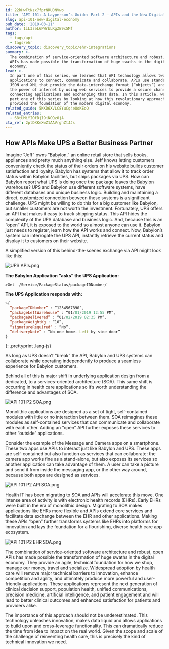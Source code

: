 ```yaml
---
id: 22kHwFtNzx7fprNRUDNVwo
title: 'API 101: A Layperson’s Guide: Part 2 – APIs and the New Digital Economy'
slug: api-101-new-digital-economy
pub_date: '2019-03-11'
author: 1iL3zeL6PWrbLRgZE9x5Mf
tags:
  - tags/api
  - tags/ehr
discovery_topic: discovery_topic/ehr-integrations
summary: >-
  The combination of service-oriented software architecture and robust, open
  APIs has made possible the transformation of huge swaths in the digital
  economy.
lead: >-
  In part one of this series, we learned that API technology allows two software
  applications to connect, communicate and collaborate. APIs use standards like
  JSON and XML that provide the data-interchange format (“objects”) and harness
  the power of internet by using web services to provide a secure channel for
  connecting applications and exchanging that data. In this article, we build on
  part one of this series by looking at how this revolutionary approach has
  provided the foundation of the modern digital economy.
related_guide: 5KKD6XVLC8YuCq4eOoKEoO
related_entries:
  - 68tUMiYIOfDjI9jNOQz0jA
cta_ref: 2ptDXKeXwZ1AAVrghZtJJs
---
```

## How APIs Make UPS a Better Business Partner

Imagine “Jeff” owns “Babylon,” an online retail store that sells books, appliances and pretty much anything else. Jeff knows letting customers conveniently check the status of their orders on his website builds customer satisfaction and loyalty. Babylon has systems that allow it to track order status within Babylon facilities, but ships packages via UPS. How can Babylon report what UPS is doing once the package leaves the Babylon warehouse? UPS and Babylon use different software systems, have different databases and unique business logic. Building and maintaining a direct, customized connection between these systems is a significant challenge. UPS might be willing to do this for a big customer like Babylon, but smaller customers are not worth the investment.
Fortunately, UPS offers an API that makes it easy to track shipping status. This API hides the complexity of the UPS database and business logic. And, because this is an “open” API, it is exposed to the world so almost anyone can use it.  Babylon just needs to register, learn how the API works and connect. Now, Babylon’s system can interrogate the UPS API, instantly retrieve the current status and display it to customers on their website.

A simplified version of this behind-the-scenes exchange via API might look like this:

![UPS APIs.png](/assets/academy/UPS_APIs.png.webp?w=300)


__The Babylon Application “asks” the UPS Application:__

`>Get  /Service/PackageStatus/packageIDNumber/`

__The UPS Application responds with:__

~~~javascript
>{
  “packageIDNumber” : “1234567890”,
  “packageLeftWarehouse” : “01/01/2019 12:55 PM”,
  “packageDelivered” : “01/02/2019 02:35 PM”,
  “packageWeightKg : “10”,
  “signatureRequired” : ”No”,
  “deliveryNote” : “No one home. Left by side door”
}
~~~
{: .prettyprint .lang-js}

As long as UPS doesn’t “break” the API, Babylon and UPS systems can collaborate while operating independently to produce a seamless experience for Babylon customers.

Behind all of this is major shift in underlying application design from a dedicated, to a services-oriented architecture (SOA). This same shift is occurring in health care applications so it’s worth understanding the difference and advantages of SOA. 

![API 101 P2 SOA.png](/assets/academy/API_101_P2_SOA.png.webp)

Monolithic applications are designed as a set of tight, self-contained modules with little or no interaction between them. SOA reimagines these modules as self-contained services that can communicate and collaborate with each other. Adding an “open” API further exposes these services to other “outside” applications.

Consider the example of the Message and Camera apps on a smartphone. These two apps use APIs to interact just like Babylon and UPS. These apps are self-contained but also function as services that can collaborate: the camera app works fine as a stand-alone, but also exposes its services so another application can take advantage of them. A user can take a picture and send it from inside the messaging app, or the other way around, because both apps are designed as services. 

![API 101 P2 API SOA.png](/assets/academy/API_101_P2_API_SOA.png.webp)

Health IT has been migrating to SOA and APIs will accelerate this move. One intense area of activity is with electronic health records (EHRs). Early EHRs were built in the era of monolithic design. Migrating to SOA makes applications like EHRs more flexible and APIs extend core services and facilitate data exchange between the EHR and other applications. Making these APIs “open” further transforms systems like EHRs into platforms for innovation and lays the foundation for a flourishing, diverse health care app ecosystem. 

![API 101 P2 EHR SOA.png](/assets/academy/API_101_P2_EHR_SOA.png.webp)

The combination of service-oriented software architecture and robust, open APIs has made possible the transformation of huge swaths in the digital economy. They provide an agile, technical foundation for how we shop, manage our money, travel and socialize. Widespread adoption by health care will remove major technical barriers to innovation, enhance competition and agility, and ultimately produce more powerful and user-friendly applications. These applications represent the next generation of clinical decision support, population health, unified communications, precision medicine, artificial intelligence, and patient engagement and will lead to better clinical outcomes and enhanced satisfaction for patients and providers alike.

The importance of this approach should not be underestimated. This technology unleashes innovation, makes data liquid and allows applications to build upon and cross-leverage functionality. This can dramatically reduce the time from idea to impact on the real world. Given the scope and scale of the challenge of reinventing health care, this is precisely the kind of technical innovation we need. 
  
